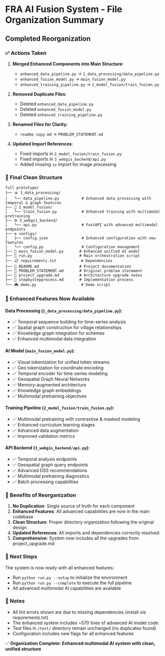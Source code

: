 # FRA AI Fusion System - File Organization Summary

## Completed Reorganization

### ✅ Actions Taken

1. **Merged Enhanced Components into Main Structure**:
   - `enhanced_data_pipeline.py` → `1_data_processing/data_pipeline.py`
   - `enhanced_fusion_model.py` → `main_fusion_model.py`
   - `enhanced_training_pipeline.py` → `2_model_fusion/train_fusion.py`

2. **Removed Duplicate Files**:
   - Deleted `enhanced_data_pipeline.py`
   - Deleted `enhanced_fusion_model.py`
   - Deleted `enhanced_training_pipeline.py`

3. **Renamed Files for Clarity**:
   - `readme copy.md` → `PROBLEM_STATEMENT.md`

4. **Updated Import References**:
   - Fixed imports in `2_model_fusion/train_fusion.py`
   - Fixed imports in `3_webgis_backend/api.py`
   - Added missing `io` import for image processing

### 📁 Final Clean Structure

```
full prototype/
├── 📊 1_data_processing/
│   └── data_pipeline.py          # Enhanced data processing with temporal & graph features
├── 🔧 2_model_fusion/
│   └── train_fusion.py           # Enhanced training with multimodal pretraining
├── 🌐 3_webgis_backend/
│   └── api.py                    # FastAPI with advanced multimodal endpoints
├── ⚙️ configs/
│   ├── config.json               # Enhanced configuration with new features
│   └── config.py                 # Configuration management
├── 🧠 main_fusion_model.py       # Enhanced unified AI model
├── 🚀 run.py                     # Main orchestration script
├── 📋 requirements.txt           # Dependencies
├── 📄 README.md                  # Project documentation
├── 📄 PROBLEM_STATEMENT.md       # Original problem statement
├── 📄 project_upgrade.md         # Architecture upgrade notes
├── 📄 stepbystepprocess.md       # Implementation process
└── 🎮 demo.py                    # Demo script
```

### 🔧 Enhanced Features Now Available

#### Data Processing (`1_data_processing/data_pipeline.py`):
- ✅ Temporal sequence building for time-series analysis
- ✅ Spatial graph construction for village relationships
- ✅ Knowledge graph integration for schemes
- ✅ Enhanced multimodal data integration

#### AI Model (`main_fusion_model.py`):
- ✅ Visual tokenization for unified token streams
- ✅ Geo tokenization for coordinate encoding
- ✅ Temporal encoder for time-series modeling
- ✅ Geospatial Graph Neural Networks
- ✅ Memory-augmented architecture
- ✅ Knowledge graph embeddings
- ✅ Multimodal pretraining objectives

#### Training Pipeline (`2_model_fusion/train_fusion.py`):
- ✅ Multimodal pretraining with contrastive & masked modeling
- ✅ Enhanced curriculum learning stages
- ✅ Advanced data augmentation
- ✅ Improved validation metrics

#### API Backend (`3_webgis_backend/api.py`):
- ✅ Temporal analysis endpoints
- ✅ Geospatial graph query endpoints
- ✅ Advanced DSS recommendations
- ✅ Multimodal pretraining diagnostics
- ✅ Batch processing capabilities

### 🎯 Benefits of Reorganization

1. **No Duplication**: Single source of truth for each component
2. **Enhanced Features**: All advanced capabilities are now in the main codebase
3. **Clean Structure**: Proper directory organization following the original design
4. **Updated References**: All imports and dependencies correctly resolved
5. **Comprehensive**: System now includes all the upgrades from project_upgrade.md

### 🚀 Next Steps

The system is now ready with all enhanced features:
- Run `python run.py --setup` to initialize the environment
- Run `python run.py --complete` to execute the full pipeline
- All advanced multimodal AI capabilities are available

### 📝 Notes

- All lint errors shown are due to missing dependencies (install via requirements.txt)
- The enhanced system includes ~570 lines of advanced AI model code
- Test files in `/test/` directory remain unchanged (no duplicates found)
- Configuration includes new flags for all enhanced features

✅ **Organization Complete: Enhanced multimodal AI system with clean, unified structure**
